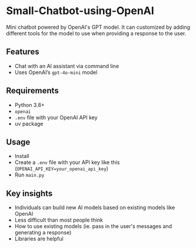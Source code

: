 # Small-Chatbot-using-OpenAI
Mini chatbot powered by OpenAI's GPT model. It can customized by adding different tools for the model to use when providing a response to the user.

## Features
- Chat with an AI assistant via command line
- Uses OpenAI’s `gpt-4o-mini` model

## Requirements
- Python 3.8+
- `openai`
- `.env` file with your OpenAI API key
- uv package

## Usage
- Install
- Create a `.env` file with your API key like this (`OPENAI_API_KEY=your_openai_api_key`)
- Run `main.py`

## Key insights
- Individuals can build new AI models based on existing models like OpenAI
- Less difficult than most people think
- How to use existing models (ie. pass in the user's messages and generating a response)
- Libraries are helpful
